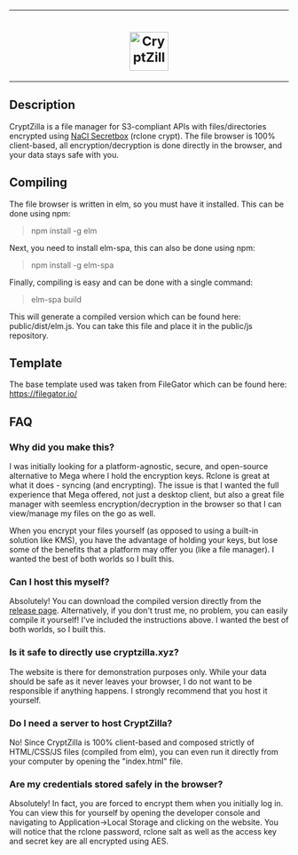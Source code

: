 ***
<h1 align="center">
<sub>
<img src="https://cdn.onintime.com/cryptzilla/logo/logo_white.png" alt="CryptZilla" height="70">
</sub>
</h1>

***

## Description
CryptZilla is a file manager for S3-compliant APIs with files/directories encrypted using [NaCl Secretbox](https://rclone.org/crypt/) (rclone crypt). The file browser is 100% client-based, all encryption/decryption is done directly in the browser, and your data stays safe with you. 

## Compiling
The file browser is written in elm, so you must have it installed. This can be done using npm:
> npm install -g elm

Next, you need to install elm-spa, this can also be done using npm:
> npm install -g elm-spa

Finally, compiling is easy and can be done with a single command:
> elm-spa build

This will generate a compiled version which can be found here: public/dist/elm.js. You can take this file and place it in the public/js repository.


## Template

The base template used was taken from FileGator which can be found here: https://filegator.io/

## FAQ

### Why did you make this?

I was initially looking for a platform-agnostic, secure, and open-source alternative to Mega where I hold the encryption keys. Rclone is great at what it does - syncing (and encrypting). The issue is that I wanted the full experience that Mega offered, not just a desktop client, but also a great file manager with seemless encryption/decryption in the browser so that I can view/manage my files on the go as well.

When you encrypt your files yourself (as opposed to using a built-in solution like KMS), you have the advantage of holding your keys, but lose some of the benefits that a platform may offer you (like a file manager). I wanted the best of both worlds so I built this.

### Can I host this myself?

Absolutely! You can download the compiled version directly from the [release page](https://github.com/nicprov/cryptzilla/releases). Alternatively, if you don't trust me, no problem, you can easily compile it yourself! I've included the instructions above. I wanted the best of both worlds, so I built this.

### Is it safe to directly use cryptzilla.xyz?

The website is there for demonstration purposes only. While your data should be safe as it never leaves your browser, I do not want to be responsible if anything happens. I strongly recommend that you host it yourself.

### Do I need a server to host CryptZilla?

No! Since CryptZilla is 100% client-based and composed strictly of HTML/CSS/JS files (compiled from elm), you can even run it directly from your computer by opening the "index.html" file.

### Are my credentials stored safely in the browser?

Absolutely! In fact, you are forced to encrypt them when you initially log in. You can view this for yourself by opening the developer console and navigating to Application->Local Storage and clicking on the website. You will notice that the rclone password, rclone salt as well as the access key and secret key are all encrypted using AES.

